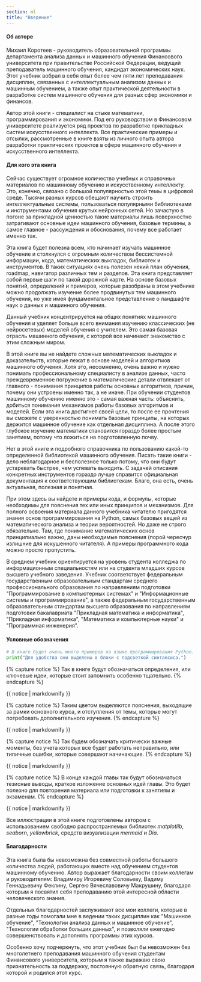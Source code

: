 ```yaml
---
section: ml
title: "Введение"
---
```


#### Об авторе

Михаил Коротеев - руководитель образовательной программы департамента анализа данных и машинного обучения Финансового университета при правительстве Российской Федерации, ведущий преподаватель машинного обучения, кандидат экономических наук. Этот учебник вобрал в себя опыт более чем пяти лет преподавания дисциплин, связанных с интеллектуальным анализом данных и машинным обучением, а также опыт практической деятельности в разработке систем машинного обучения для разных сфер экономики и финансов.

Автор этой книги - специалист на стыке математики, программирования и экономики. Под его руководством в Финансовом университете реализуется ряд проектов по разработке прикладных систем искусственного интеллекта. Все практические примеры и отсылки, рассмотренные в книге взяты из личного опыта автора разработки практических проектов в сфере машинного обучения и искусственного интеллекта. 

#### Для кого эта книга

Сейчас существует огромное количество учебных и справочных материалов по машинному обучению и искусственному интеллекту. Это, конечно, связано с большой популярностью этой темы в цифровой среде. Тысячи разных курсов обещают научить строить интеллектуальные системы, пользоваться популярными библиотеками и инструментами обучения крутых нейронных сетей. Но зачастую в погоне за прикладной ценностью такие материалы лишь поверхностно затрагивают основные идеи машинного обучения, базовые термины, а самое главное - рассуждения и обоснования, почему все работает именно так. 

Эта книга будет полезна всем, кто начинает изучать машинное обучение и столкнулся с огромным количеством бессистемной информации, кода, математических выкладок, библиотек и инструментов. В таких ситуациях очень полезен некий план обучения, roadmap, навигатор различных тем и разделов. Эта книга представляет собой первые шаги по такой дорожной карте. На основе базовых понятий, определений и примеров, которые разобраны в этом учебнике можно продолжать изучение более продвинутых тем машинного обучения, но уже имея фундаментальное представление о ландшафте наук о данных и машинного обучения.

Данный учебник концентрируется на общих понятиях машинного обучения и уделяет больше всего внимания изучению классических (не нейросетевых) моделей обучения с учителем. Это самая базовая отрасль машинного обучения, с которой все начинают знакомство с этим сложным миром.

В этой книге вы не найдете сложных математических выкладок и доказательств, которые лежат в основе моделей и алгоритмов машинного обучения. Хотя это, несомненно, очень важно и нужно понимать профессиональному специалисту в анализе данных, часто преждевременное погружение в математические детали отвлекает от главного - понимания принципов работы основных алгоритмов, причин, почему они устроены именно так, а не иначе. При обучении студентов машинному обучению именно это - самая важная часть: объяснить, добиться понимания механизмов работы базовых алгоритмов и моделей. Если эта книга достигнет своей цели, то после ее прочтения вы сможете с уверенностью понимать базовые принципы, на которых держится машинное обучение как отдельная дисциплина.  А после этого глубокое изучение математики становится гораздо более простым занятием, потому что ложиться на подготовленную почву.

Нет в этой книге и подробного справочника по пользованию какой-то определенной библиотекой машинного обучения. Писать такие книги - дело неблагодарное и бесполезное только потому, что они будут устаревать быстрее, чем успевать выходить. С задачей описания конкретных инструментов гораздо лучше справится официальная документация к соответствующим библиотекам. Благо, она есть, очень актуальная, полезная и понятная.

При этом здесь вы найдете и примеры кода, и формулы, которые необходимы для пояснения тех или иных принципов и механизмов. Для полного освоения материала данного учебника читателю пригодятся знания основ программирования на Python, самых базовых вещей из математического анализа и теории вероятностей. Но даже не строго обязательно. Там, где понимание математических основ принципиально важно, даны необходимые пояснения (порой чересчур излишние для искушенного читателя). А примеры программного кода можно просто пропустить.

В среднем учебник ориентируется на уровень студента колледжа по информационным специальностям или на студента младших курсов высшего учебного заведения. Учебник соответствует федеральным государственным образовательным стандартам среднего профессионального образования по направлениям подготовки "Программирование в компьютерных системах" и "Информационные системы и программирование", а также федеральным государственным образовательным стандартам высшего образования по направлениям подготовки бакалавриата "Прикладная математика и информатика", "Прикладная информатика", "Математика и компьютерные науки" и "Программная инженерия".

#### Условные обозначения

```python
# В книге будет очень много примеров на языке программирования Python.
print("Для удобства они выделены в блоки с подсветкой синтаксиса.")
```

{% capture notice %}
Так в книге будут обозначаться определения, или ключевые идеи, которые стоит запомнить особенно тщательно.
{% endcapture %}
<div class="notice--success">{{ notice | markdownify }}</div>

{% capture notice %}
Таким цветом выделяются пояснения, выходящие за рамки основного курса, и отступления от темы, которые могут потребовать дополнительного изучения.
{% endcapture %}
<div class="notice--warning">{{ notice | markdownify }}</div>

{% capture notice %}
Так будем обозначать критически важные моменты, без учета которых все будет работать неправильно, или типичные ошибки, которые совершают начинающие.
{% endcapture %}
<div class="notice--danger">{{ notice | markdownify }}</div>

{% capture notice %}
В конце каждой главы так будут обозначаться тезисные выводы, краткое изложение основных идей главы. Это будет полезно для повторения материала или подготовки к занятиям и экзаменам.
{% endcapture %}
<div class="notice--info">{{ notice | markdownify }}</div>

Все иллюстрации в этой книге подготовлены автором с использованием свободно распространяемых библиотек _matplotlib_, _seaborn_, _yellowbrick_, средств визуализации _mermaid_ и _Dia_.

#### Благодарности

Эта книга была бы невозможна без совместной работы большого количества людей, работающих вместе над обучением студентов машинному обучению. Автор выражает благодарности своим коллегам и руководителям: Владимиру Игоревичу Соловьеву, Вадиму Геннадьевичу Феклину, Сергею Вячеславовичу Макрушину, благодаря которым я посвятил себя преподаванию этой интересной области человеческого знания.

Отдельных благодарностей заслуживают все мои коллеги, которые в разные годы помогали мне в ведении таких дисциплин как "Машинное обучение", "Технологии анализа данных и машинное обучение", "Технологии обработки больших данных", и позволяли ежегодно совершенствовать и дополнять программы этих курсов. 

Особенно хочу подчеркнуть, что этот учебник был бы невозможен без многолетнего преподавания машинного обучения студентам Финансового университета, которым я также выражаю свою признательность за поддержку, постоянную обратную связь, благодаря которой и родился этот курс. 
